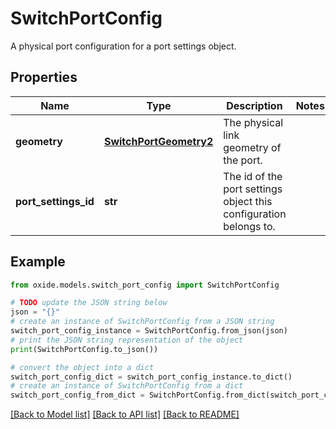 # SwitchPortConfig

A physical port configuration for a port settings object.

## Properties

Name | Type | Description | Notes
------------ | ------------- | ------------- | -------------
**geometry** | [**SwitchPortGeometry2**](SwitchPortGeometry2.md) | The physical link geometry of the port. | 
**port_settings_id** | **str** | The id of the port settings object this configuration belongs to. | 

## Example

```python
from oxide.models.switch_port_config import SwitchPortConfig

# TODO update the JSON string below
json = "{}"
# create an instance of SwitchPortConfig from a JSON string
switch_port_config_instance = SwitchPortConfig.from_json(json)
# print the JSON string representation of the object
print(SwitchPortConfig.to_json())

# convert the object into a dict
switch_port_config_dict = switch_port_config_instance.to_dict()
# create an instance of SwitchPortConfig from a dict
switch_port_config_from_dict = SwitchPortConfig.from_dict(switch_port_config_dict)
```
[[Back to Model list]](../README.md#documentation-for-models) [[Back to API list]](../README.md#documentation-for-api-endpoints) [[Back to README]](../README.md)



